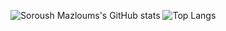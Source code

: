 <!---### Hi there 👋-->

<!--
**SoroushGit/SoroushGit** is a ✨ _special_ ✨ repository because its `README.md` (this file) appears on your GitHub profile.

Here are some ideas to get you started:

- 🔭 I’m currently working on ...
- 🌱 I’m currently learning ...
- 👯 I’m looking to collaborate on ...
- 🤔 I’m looking for help with ...
- 💬 Ask me about ...
- 📫 How to reach me: ...
- 😄 Pronouns: ...
- ⚡ Fun fact: ...
-->

![Soroush Mazloums's GitHub stats](https://github-readme-stats.vercel.app/api?username=SoroushGit&show_icons=true&theme=blue-green )
![Top Langs](https://github-readme-stats.vercel.app/api/top-langs/?username=SoroushGit&theme=blue-green&layout=compact&hide_title=true)
